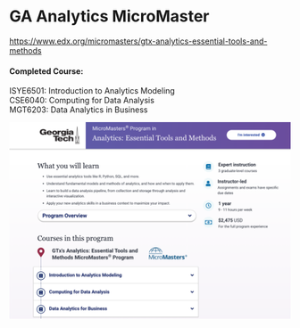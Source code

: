 # GA Analytics MicroMaster
https://www.edx.org/micromasters/gtx-analytics-essential-tools-and-methods

#### Completed Course:
ISYE6501: Introduction to Analytics Modeling <br>
CSE6040: Computing for Data Analysis <br>
MGT6203: Data Analytics in Business <br>

![](https://github.com/Alexxxalot/GA-Analytics-MicroMaster/blob/main/Readme/MicroMasterPage.png?raw=true)

